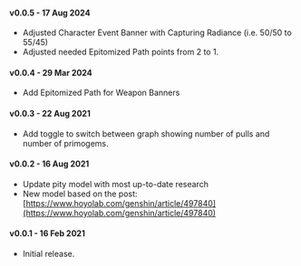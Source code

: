 #### v0.0.5 - 17 Aug 2024
* Adjusted Character Event Banner with Capturing Radiance (i.e. 50/50 to 55/45)
* Adjusted needed Epitomized Path points from 2 to 1.

#### v0.0.4 - 29 Mar 2024
* Add Epitomized Path for Weapon Banners

#### v0.0.3 - 22 Aug 2021
* Add toggle to switch between graph showing number of pulls and number of primogems.

#### v0.0.2 - 16 Aug 2021
* Update pity model with most up-to-date research
* New model based on the post: [https://www.hoyolab.com/genshin/article/497840](https://www.hoyolab.com/genshin/article/497840)

#### v0.0.1 - 16 Feb 2021

* Initial release.
